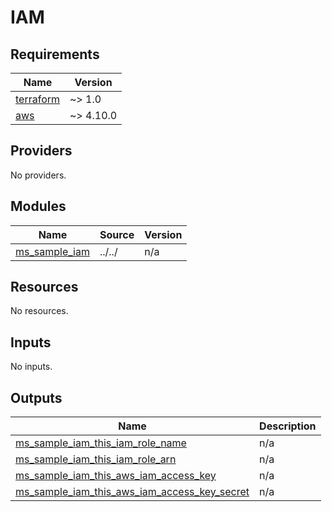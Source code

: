 # IAM

<!-- BEGINNING OF PRE-COMMIT-TERRAFORM DOCS HOOK -->
## Requirements

| Name | Version |
|------|---------|
| <a name="requirement_terraform"></a> [terraform](#requirement\_terraform) | ~> 1.0 |
| <a name="requirement_aws"></a> [aws](#requirement\_aws) | ~> 4.10.0 |

## Providers

No providers.

## Modules

| Name | Source | Version |
|------|--------|---------|
| <a name="module_ms_sample_iam"></a> [ms\_sample\_iam](#module\_ms\_sample\_iam) | ../../ | n/a |

## Resources

No resources.

## Inputs

No inputs.

## Outputs

| Name | Description |
|------|-------------|
| <a name="output_ms_sample_iam_this_iam_role_name"></a> [ms\_sample\_iam\_this\_iam\_role\_name](#output\_ms\_sample\_iam\_this\_iam\_role\_name) | n/a |
| <a name="output_ms_sample_iam_this_iam_role_arn"></a> [ms\_sample\_iam\_this\_iam\_role\_arn](#output\_ms\_sample\_iam\_this\_iam\_role\_arn) | n/a |
| <a name="output_ms_sample_iam_this_aws_iam_access_key"></a> [ms\_sample\_iam\_this\_aws\_iam\_access\_key](#output\_ms\_sample\_iam\_this\_aws\_iam\_access\_key) | n/a |
| <a name="output_ms_sample_iam_this_aws_iam_access_key_secret"></a> [ms\_sample\_iam\_this\_aws\_iam\_access\_key\_secret](#output\_ms\_sample\_iam\_this\_aws\_iam\_access\_key\_secret) | n/a |

<!-- END OF PRE-COMMIT-TERRAFORM DOCS HOOK -->
